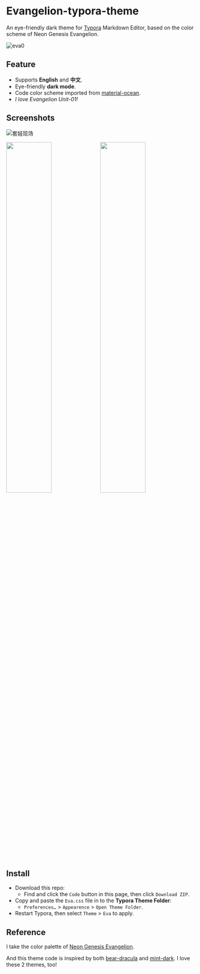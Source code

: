 # Evangelion-typora-theme
An eye-friendly dark theme for [Typora](https://typora.io/) Markdown Editor, based on the color scheme of Neon Genesis Evangelion. 

![eva0](https://s2.loli.net/2021/12/13/cJYVSgWjm4yEA9r.jpg)

## Feature

* Supports **English** and **中文**.
* Eye-friendly **dark mode**.
* Code color scheme imported from [material-ocean](https://codemirror.net/theme/material-ocean.css).
* *I love Evangelion Unit-01!*

## Screenshots

![套娃现场](https://s2.loli.net/2021/12/12/WV3miXj6ZCSx41o.png)

<p float="left">
  <img src="https://s2.loli.net/2021/12/12/Qo5WEZLNHvRBVa9.png" width="49%" />
  <img src="https://s2.loli.net/2021/12/12/VRmCIyrnlG7uikA.png" width="49%" /> 
</p>


## Install

- Download this repo:
  - Find and click the `Code` button in this page, then click `Download ZIP`.
- Copy and paste the `Eva.css` file in to the **Typora Theme Folder**:
  - `Preferences…` > `Appearence` > `Open Theme Folder`.
- Restart Typora, then select `Theme` > `Eva` to apply.

## Reference

I take the color palette of [Neon Genesis Evangelion](https://en.wikipedia.org/wiki/Neon_Genesis_Evangelion).

And this theme code is inspired by both [bear-dracula](https://github.com/imageslr/typora-theme-bear) and [mint-dark](https://github.com/Y1chenYao/typora-mint-theme). I love these 2 themes, too!